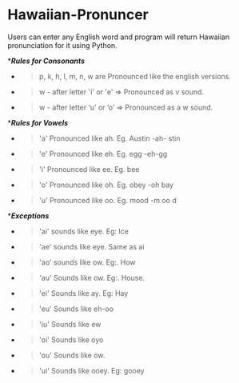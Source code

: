 # Hawaiian-Pronuncer
Users can enter any English word and program will return Hawaiian pronunciation for it using Python.

************Rules for Consonants***********

- > p, k, h, l, m, n, w are          Pronounced like the english versions.

- > w - after letter 'i' or 'e' =>   Pronounced as v sound.

- > w - after letter ‘u’ or ‘o’ =>   Pronounced as a w sound.


************Rules for Vowels***********


- > 'a' Pronounced like ah.    Eg. Austin -ah- stin

- > 'e' Pronounced like eh.    Eg. egg -eh-gg

- > 'i' Pronounced like ee.    Eg. bee

- > 'o' Pronounced like oh.    Eg. obey -oh bay

- > 'u' Pronounced like oo.    Eg. mood -m oo d


************Exceptions***********


- >   'ai' sounds like eye. Eg: Ice
- >   'ae' sounds like eye. Same as ai
- >   'ao' sounds like ow. Eg:. How
- >   'au' Sounds like ow. Eg:. House.
- >   'ei' Sounds like ay. Eg: Hay
- >   'eu' Sounds like eh-oo
- >   'iu' Sounds like ew
- >   'oi' Sounds like oyo
- >   'ou' Sounds like ow.
- >   'ui' Sounds like ooey. Eg: gooey
